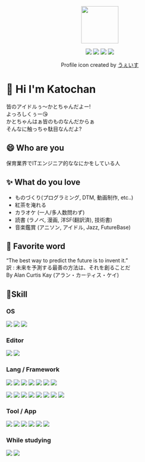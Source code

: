 
<div id="header" align="center">
  <a href="https://github.com/no1fushi/"><img src="https://avatars.githubusercontent.com/u/6259980?v=4" width="100"/></a>
  <p>
    <a href="https://www.youtube.com/channel/UC0V4CrmQTmNeGlyQx5uTclA"><img src="https://img.shields.io/badge/-Youtube-FF0000.svg?logo=youtube&style=plastic"></a>
    <a href="https://www.nicovideo.jp/user/31627779"><img src="https://img.shields.io/badge/-NicoNico-000.svg?logo=niconico&style=plastic"></a>
    <a href="https://soundcloud.com/no1fushi"><img src="https://img.shields.io/badge/-Soundcloud-000.svg?logo=soundcloud&style=plastic"></a>
    <a href="https://www.pixiv.net/users/6218385/"><img src="https://img.shields.io/badge/-Pixiv-007CC3.svg?logo=pixiv&style=plastic"></a>
  </p>
  <p>Profile icon created by <a href="https://twitter.com/Weiss_p1">うぇいす</a></p>
</div>

# 👋 Hi I'm Katochan
皆のアイドルぅ〜かとちゃんだよー!  
よっろしくぅー😘  
かとちゃんはぁ皆のものなんだからぁ  
そんなに触っちゃ駄目なんだよ?  

## 😄 Who are you

保育業界でITエンジニア的ななにかをしている人


## ✨ What do you love

* ものづくり(プログラミング, DTM, 動画制作, etc..)
* 紅茶を淹れる
* カラオケ (一人/多人数問わず)
* 読書 (ラノベ, 漫画, 洋SF(翻訳済), 技術書)
* 音楽鑑賞 (アニソン, アイドル, Jazz, FutureBase)

## 💬 Favorite word

“The best way to predict the future is to invent it.”  
訳 : 未来を予測する最善の方法は、それを創ることだ  
By Alan Curtis Kay (アラン・カーティス・ケイ)

## 📝Skill
### OS
<p>
<img src="https://img.shields.io/badge/-Ubuntu-7f1184.svg?logo=ubuntu&style=plastic">
<img src="https://img.shields.io/badge/-Windows-0078D6.svg?logo=windows&style=plastic">
<img src="https://img.shields.io/badge/-Android-A4C639.svg?logo=android&style=plastic">
</p>

### Editor
<p>
<img src="https://img.shields.io/badge/-Vim-019733.svg?logo=vim&style=plastic">
<img src="https://img.shields.io/badge/-VSCode-007ACC.svg?logo=visualstudiocode&style=plastic">
</P>

### Lang / Framework 
<p>
<img src="https://img.shields.io/badge/-C%20Lang-F1B92B.svg?logo=C&style=plastic">
<img src="https://img.shields.io/badge/-Java-007396.svg?logo=oracle&style=plastic">
<img src="https://img.shields.io/badge/-Ruby-CC342D.svg?logo=ruby&style=plastic">
<img src="https://img.shields.io/badge/-Python-FFE873.svg?logo=python&style=plastic">
<img src="https://img.shields.io/badge/-Bash-000.svg?logo=linux&style=plastic">
<img src="https://img.shields.io/badge/-MySQL-F1B92B.svg?logo=mysql&style=plastic">
<img src="https://img.shields.io/badge/-Markdown-000000.svg?logo=markdown&style=plastic">
</p>
<p>
<img src="https://img.shields.io/badge/-Html5-F1B92B.svg?logo=html5&style=plastic">
<img src="https://img.shields.io/badge/-Css3-1572B6.svg?logo=css3&style=plastic">
<img src="https://img.shields.io/badge/-Javascript-F1B92B.svg?logo=javascript&style=plastic">
<img src="https://img.shields.io/badge/-Typescript-4FC08D.svg?logo=typescript&style=plastic">
<img src="https://img.shields.io/badge/-GoogleAppScript-FFC107.svg?logo=google-drive&style=plastic">
<img src="https://img.shields.io/badge/-Node.js-1572B6.svg?logo=node.js&style=plastic">
<img src="https://img.shields.io/badge/-Vue.js-007396.svg?logo=vue.js&style=plastic">
<img src="https://img.shields.io/badge/-Nuxt.js-00C58E.svg?logo=nuxt.js&style=plastic">
</p>

### Tool / App
<p>
<img src="https://img.shields.io/badge/-Arduino-007396.svg?logo=arduino&style=plastic">
<img src="https://img.shields.io/badge/-Docker-1488C6.svg?logo=docker&style=plastic">
<img src="https://img.shields.io/badge/-Vagrant-1563FF.svg?logo=vagrant&style=plastic">
<img src="https://img.shields.io/badge/-Apache-D22128.svg?logo=apache&style=plastic">
<img src="https://img.shields.io/badge/-Nginx-269539.svg?logo=nginx&style=plastic">
<img src="https://img.shields.io/badge/-Git-181717.svg?logo=git&style=plastic">
</p>

### While studying
<p>
<img src="https://img.shields.io/badge/-Graphql-E10098.svg?logo=graphql&style=plastic">
<img src="https://img.shields.io/badge/-Amazon%20aws-232F3E.svg?logo=amazon-aws&style=plastic">
</p>
